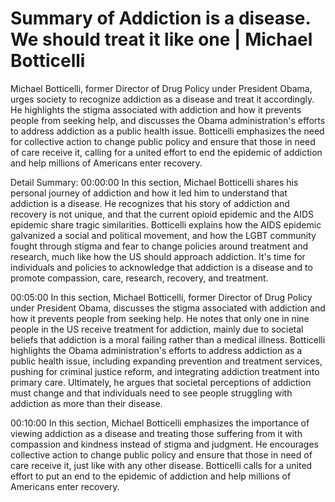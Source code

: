 # Summary of Addiction is a disease. We should treat it like one | Michael Botticelli

Michael Botticelli, former Director of Drug Policy under President Obama, urges society to recognize addiction as a disease and treat it accordingly. He highlights the stigma associated with addiction and how it prevents people from seeking help, and discusses the Obama administration's efforts to address addiction as a public health issue. Botticelli emphasizes the need for collective action to change public policy and ensure that those in need of care receive it, calling for a united effort to end the epidemic of addiction and help millions of Americans enter recovery.

Detail Summary: 
00:00:00
In this section, Michael Botticelli shares his personal journey of addiction and how it led him to understand that addiction is a disease. He recognizes that his story of addiction and recovery is not unique, and that the current opioid epidemic and the AIDS epidemic share tragic similarities. Botticelli explains how the AIDS epidemic galvanized a social and political movement, and how the LGBT community fought through stigma and fear to change policies around treatment and research, much like how the US should approach addiction. It's time for individuals and policies to acknowledge that addiction is a disease and to promote compassion, care, research, recovery, and treatment.

00:05:00
In this section, Michael Botticelli, former Director of Drug Policy under President Obama, discusses the stigma associated with addiction and how it prevents people from seeking help. He notes that only one in nine people in the US receive treatment for addiction, mainly due to societal beliefs that addiction is a moral failing rather than a medical illness. Botticelli highlights the Obama administration's efforts to address addiction as a public health issue, including expanding prevention and treatment services, pushing for criminal justice reform, and integrating addiction treatment into primary care. Ultimately, he argues that societal perceptions of addiction must change and that individuals need to see people struggling with addiction as more than their disease.

00:10:00
In this section, Michael Botticelli emphasizes the importance of viewing addiction as a disease and treating those suffering from it with compassion and kindness instead of stigma and judgment. He encourages collective action to change public policy and ensure that those in need of care receive it, just like with any other disease. Botticelli calls for a united effort to put an end to the epidemic of addiction and help millions of Americans enter recovery.

